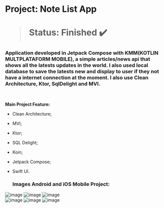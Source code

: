 <h1> Project: Note List App<h1> 

  > Status: Finished ✔️
  
  ### Application developed in Jetpack Compose with KMM(KOTLIN MULTPLATAFORM MOBILE), a simple articles/news api that shows all the latests updates in the world. I also used local database to save the latests new and display to user if they not have a internet connection at the moment. I also use Clean Architecture, Ktor, SqlDelight and MVI.
  
  <br>

  <strong>Main Project Feature: </strong>

 + Clean Architecture;
 + MVI;
 + Ktor;
 + SQL Delight;
 + Koin;
 + Jetpack Compose;
 + Swift UI.
   
   ### Images Android and iOS Mobile Project:

![image](https://github.com/user-attachments/assets/54ab6841-1582-47c6-b651-93b74846d57e)
![image](https://github.com/user-attachments/assets/354e96a8-e6b4-42bb-bdd7-98de9cbe6f43)
![image](https://github.com/user-attachments/assets/a49cd2b3-9518-44f9-a4d7-2a1dc07345b4)
  <br>
![image](https://github.com/user-attachments/assets/e7838972-b6ee-4b1a-b1fb-277e6e9925b7)
![image](https://github.com/user-attachments/assets/72ccecab-26db-4b54-b7a7-a5858a0eebf8)
![image](https://github.com/user-attachments/assets/3565c74f-ca96-4263-a9eb-7ad53b7cf416)




